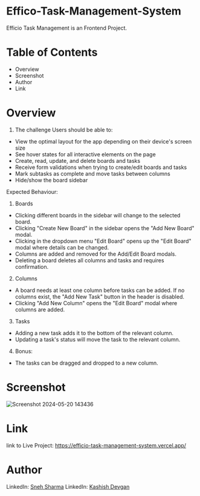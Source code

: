 # Effico-Task-Management-System
Efficio Task Management is an Frontend Project. 

# Table of Contents
- Overview
- Screenshot
- Author
- Link
# Overview

1. The challenge
Users should be able to:

- View the optimal layout for the app depending on their device's screen size
- See hover states for all interactive elements on the page
- Create, read, update, and delete boards and tasks
-  Receive form validations when trying to create/edit boards and tasks
- Mark subtasks as complete and move tasks between columns
- Hide/show the board sidebar

Expected Behaviour:

1. Boards
- Clicking different boards in the sidebar will change to the selected board.
- Clicking "Create New Board" in the sidebar opens the "Add New Board" modal.
- Clicking in the dropdown menu "Edit Board" opens up the "Edit Board" modal where details can be changed.
- Columns are added and removed for the Add/Edit Board modals.
- Deleting a board deletes all columns and tasks and requires confirmation.

2. Columns
- A board needs at least one column before tasks can be added. If no columns exist, the "Add New Task" button in the header is disabled.
- Clicking "Add New Column" opens the "Edit Board" modal where columns are added.
3. Tasks
- Adding a new task adds it to the bottom of the relevant column.
- Updating a task's status will move the task to the relevant column.

4. Bonus:
- The tasks can be dragged and dropped to a new column.

# Screenshot
![Screenshot 2024-05-20 143436](https://github.com/kashish-devgan/Efficio-Task-Management-System/assets/157065262/f7e07175-eba9-46b4-bc65-835ec54a9a11)


# Link
link to Live Project: https://efficio-task-management-system.vercel.app/

# Author
LinkedIn: [Sneh Sharma](www.linkedin.com/in/sneh-sharma-210950309)
LinkedIn: [Kashish Devgan](http://www.linkedin.com/in/kashish-devgan-286b93271)


